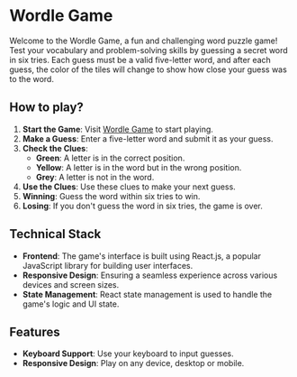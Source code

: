 # Wordle Game
Welcome to the Wordle Game, a fun and challenging word puzzle game! 
Test your vocabulary and problem-solving skills by guessing a secret word in six tries. 
Each guess must be a valid five-letter word, and after each guess, the color of the tiles will change to show how close your guess was to the word.

## How to play?
1. **Start the Game**: Visit [Wordle Game]([https://tongcai618.github.io/Wordle-Game/](https://tongcai618.github.io/Wordle-Game-TypeScript/)) to start playing.
2. **Make a Guess**: Enter a five-letter word and submit it as your guess.
3. **Check the Clues**:
    - **Green**: A letter is in the correct position.
    - **Yellow**: A letter is in the word but in the wrong position.
    - **Grey**: A letter is not in the word.
4. **Use the Clues**: Use these clues to make your next guess.
5. **Winning**: Guess the word within six tries to win.
6. **Losing**: If you don't guess the word in six tries, the game is over.

## Technical Stack
- **Frontend**: The game's interface is built using React.js, a popular JavaScript library for building user interfaces.
- **Responsive Design**: Ensuring a seamless experience across various devices and screen sizes.
- **State Management**: React state management is used to handle the game's logic and UI state.


## Features
- **Keyboard Support**: Use your keyboard to input guesses.
- **Responsive Design**: Play on any device, desktop or mobile.

